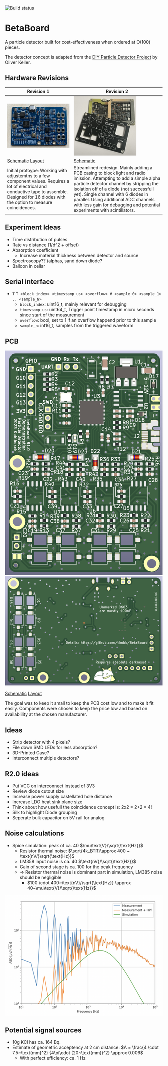 ![Build status](https://github.com/timbk/BetaBoard/actions/workflows/build_test.yml/badge.svg)

# BetaBoard

A particle detector built for cost-effectiveness when ordered at O(100) pieces.

The detector concept is adapted from the [DIY Particle Detector Project](https://github.com/ozel/DIY_particle_detector) by Oliver Keller.

## Hardware Revisions

| Revision 1 | Revision 2 |
| --- | --- |
| <img src="other/img/picture_pcb_r1.jpeg" width=200 /> | <img src="other/img/picture_pcb_r2.jpeg" width=200 /> |
| [Schematic](hardware/betaBoard_r1.0/pdf/betaBoard_sch.pdf) [Layout](hardware/betaBoard_r1.0/pdf/betaBoard_pdf.pdf) | [Schematic](hardware/betaBoard/betaBoard_r2.0/betaBoard_r2.0_sch.pdf) |
| Initial protoype: Working with adjustemtns to a few component values. Requires a lot of electrical and conductive tape to assemble. Designed for 16 diodes with the option to measure coincidences. | Streamlined redesign. Mainly adding a PCB casing to block light and radio imission. Attempting to add a simple alpha particle detector channel by stripping the isolation off of a diode (not successfull yet). Single channel with 6 diodes in parallel. Using additional ADC channels with less gain for debugging and potential experiments with scintillators. |

## Experiment Ideas

* Time distribution of pulses
* Rate vs distance (1/d^2 + offset)
* Absorption coefficient
    * Increase material thickness between detector and source
* Spectroscopy?? (alphas, sand down diode?
* Balloon in cellar

## Serial interface

* `T` `T <block_index> <timestamp_us> <overflow> # <sample_0> <sample_1> .. <sample_N>`
    * `block_index`: uint16_t, mainly relevant for debugging
    * `timestamp_us`: uint64_t, Trigger point timestamp in micro seconds since start of the measurement
    * `overflow`: bool, set to 1 if an overflow happend prior to this sample
    * `sample_n`:  int16_t, samples from the triggered waveform

## PCB

![PCB front view](other/img/r1.0_pcb_front.png)
![PCB back view](other/img/r1.0_pcb_back.png)

[Schematic](betaBoard/pdf/betaBoard_sch.pdf)
[Layout](betaBoard/pdf/betaBoard_pdf.pdf)

The goal was to keep it small to keep the PCB cost low and to make it fit easily.
Components were chosen to keep the price low and based on availablility at the chosen manufacturer.

## Ideas

* Strip detector with 4 pixels?
* File down SMD LEDs for less absorption?
* 3D-Printed Case?
* Interconnect multiple detectors?

## R2.0 ideas

* Put VCC on interconnect instead of 3V3
* Review diode cutout size
* Increase power supply castellated hole distance
* Increase LDO heat sink plane size
* Think about how usefull the coincidence concept is: 2x2 = 2+2 = 4!
* Silk to highlight Diode grouping
* Seperate bulk capacitor on 5V rail for analog

## Noise calculations

* Spice simulation: peak of ca. 40 $\mu\text{V}/\sqrt{\text{Hz}}$
    * Resistor thermal noise: $\sqrt{4k_BTR}\approx 400 ~ \text{nV/}\sqrt{\text{Hz}}$
    * LM358 input noise is ca. 40 $\text{nV}/\sqrt{\text{Hz}}$
    * Gain of second stage is ca. 100 for the peak frequency
    * => Resistor thermal noise is dominant part in simulation, LM385 noise should be negligible
        * $100 \cdot 400~\text{nV}/\sqrt{\text{Hz}} \approx 40~\mu\text{V}/\sqrt{\text{Hz}}$

![Noise plot](other/img/noise_level_analysis.png)

## Potential signal sources

* 10g KCl has ca. 164 Bq.
* Estimate of geometric acceptency at 2 cm distance: $A = \frac{4 \cdot 7.5~\text{mm}^2} {4\pi\cdot (20~\text{mm})^2} \approx 0.006$
    * With perfect efficiency: ca. 1 Hz
